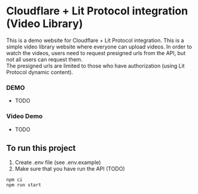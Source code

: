 # Cloudflare + Lit Protocol integration (Video Library)
This is a demo website for Cloudflare + Lit Protocol integration. This is a simple video library website where everyone can upload videos.
In order to watch the videos, users need to request presigned urls from the API, but not all users can request them.  
The presigned urls are limited to those who have authorization (using Lit Protocol dynamic content).
  
### DEMO
- TODO

### Video Demo
- TODO

## To run this project 
1. Create .env file (see .env.example)
2. Make sure that you have run the API (TODO)
```
npm ci
npm run start
```
